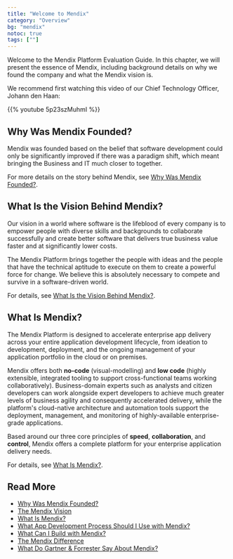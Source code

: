 ```yaml
---
title: "Welcome to Mendix"
category: "Overview"
bg: "mendix"
notoc: true
tags: [""]
---
```


Welcome to the Mendix Platform Evaluation Guide. In this chapter, we will present the essence of Mendix, including background details on why we found the company and what the Mendix vision is.

We recommend first watching this video of our Chief Technology Officer, Johann den Haan:

{{% youtube 5p23szMuhmI %}}

## Why Was Mendix Founded? 

Mendix was founded based on the belief that software development could only be significantly improved if there was a paradigm shift, which meant bringing the Business and IT much closer to together.

For more details on the story behind Mendix, see [Why Was Mendix Founded?](why-mendix#founded).

## What Is the Vision Behind Mendix?

Our vision in a world where software is the lifeblood of every company is to empower people with diverse skills and backgrounds to collaborate successfully and create better software that delivers true business value faster and at significantly lower costs. 

The Mendix Platform brings together the people with ideas and the people that have the technical aptitude to execute on them to create a powerful force for change. We believe this is absolutely necessary to compete and survive in a software-driven world.

For details, see [What Is the Vision Behind Mendix?](mendix-vision).

## What Is Mendix?

The Mendix Platform is designed to accelerate enterprise app delivery across your entire application development lifecycle, from ideation to development, deployment, and the ongoing management of your application portfolio in the cloud or on premises. 

Mendix offers both **no-code** (visual-modelling) and **low code** (highly extensible, integrated tooling to support cross-functional teams working collaboratively). Business-domain experts such as analysts and citizen developers can work alongside expert developers to achieve much greater levels of business agility and consequently accelerated delivery, while the platform's cloud-native architecture and automation tools support the deployment, management, and monitoring of highly-available enterprise-grade applications.

Based around our three core principles of **speed**, **collaboration**, and **control**, Mendix offers a complete platform for your enterprise application delivery needs.

For details, see [What Is Mendix?](what-is-mendix).

## Read More

* [Why Was Mendix Founded?](why-mendix)
* [The Mendix Vision](mendix-vision)
* [What Is Mendix?](what-is-mendix)
* [What App Development Process Should I Use with Mendix?](app-dev-process)
* [What Can I Build with Mendix?](use-cases)
* [The Mendix Difference](mendix-different)
* [What Do Gartner & Forrester Say About Mendix?](gartner-forrester-mendix)